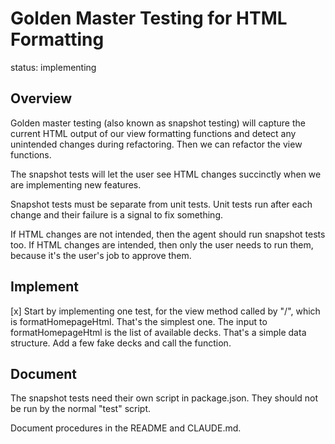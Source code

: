 # Golden Master Testing for HTML Formatting

status: implementing

## Overview

Golden master testing (also known as snapshot testing) will capture the current HTML output of our view formatting functions and detect any unintended changes during refactoring. Then we can refactor the view functions.

The snapshot tests will let the user see HTML changes succinctly when we are implementing new features.

Snapshot tests must be separate from unit tests. Unit tests run after each change and their failure is a signal to fix something.

If HTML changes are not intended, then the agent should run snapshot tests too. If HTML changes are intended, then only the user needs to run them, because it's the user's job to approve them.

## Implement

[x] Start by implementing one test, for the view method called by "/", which is formatHomepageHtml. That's the simplest one.
The input to formatHomepageHtml is the list of available decks. That's a simple data structure. Add a few fake decks and call the function.

## Document

The snapshot tests need their own script in package.json. They should not be run by the normal "test" script.

Document procedures in the README and CLAUDE.md.

